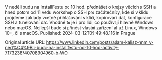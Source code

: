 V neděli budu na InstallFestu od 10 hod. přednášet o krejzy věcích s SSH a hned potom od 11 vedu workshop o SSH pro začátečníky, kde si v klidu projdeme základy včetně přihlašování s klíči, kopírování dat, konfigurace SSH a tunelování dat. Vhodné to je i pro lidi, co používají hlavně Windows nebo macOS. Nejlepší bude si přinést vlastní zařízení ať už Linux, Windows 10+, či s macOS.
Published: 2024-03-12T09:49:48.116 in Prague

Original article URL: https://www.linkedin.com/posts/adam-kalisz-nnm_v-ned%C4%9Bli-budu-na-installfestu-od-10-hod-activity-7173238740708904960-b-WO

